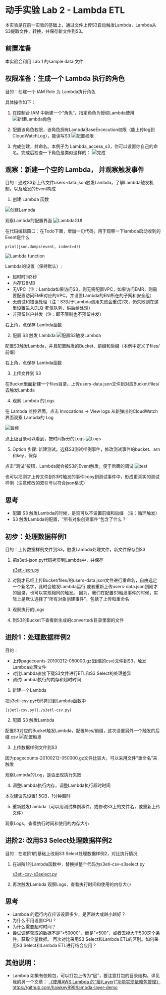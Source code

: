 # 动手实验 Lab 2 - Lambda ETL

本实验是在前一实验的基础上，通过文件上传S3自动触发Lambda，Lambda从S3提取文件，转换，并保存新文件到S3。

## 前置准备

本实验会利用 Lab 1 的sample data 文件

## 权限准备：生成一个 Lambda 执行的角色

目的：创建一个 IAM Role 为 Lambda执行角色

具体操作如下：
1. 在控制台 IAM 中新建一个“角色”，指定角色为授权Lambda使用
![新建Lambda角色](./img/img1.png)

2. 配置该角色权限，该角色拥有LambdaBaseExcecution权限（能上传log到CloudWatchLog），能读写S3
![配置权限](./img/img2.png)

3. 完成创建，并命名。本例子为 Lambda_access_s3，你可以设置你自己的命名。完成后检查一下角色是类似这样的：
![完成](./img/img3.png)


## 观察：新建一个空的 Lambda， 并观察触发事件

目的：通过S3新上传文件users-data.json触发Lambda，了解Lambda触发机制，以及触发的Event构成

1. 创建 Lambda 函数

![创建Lambda](./img/img4.png)

观察Lambda的配置界面
![LambdaGUI](./img/img-gui.png)

在代码编辑窗口：在Todo下面，增加一句代码，用于观察一下lambda启动收到的Event是什么

    print(json.dumps(event, indent=4))

![Lambda function](./img/img7.png)

Lambda的设置（保持默认）:
* 超时时间3秒
* 内存128MB
* 无VPC（注：Lambda如果访问S3，则无需配置VPC，如果访问EMR，则需要配置访问EMR对应的VPC。并设置Lambda的ENI所在的子网和安全组）
* 无调试和错误处理（注：S3对于Lambda调用失败会重试2次，仍失败则在这里设置进入DLQ-死信队列，供后续处理）
* 非预留账户并发（注：即不限制也不预留并发）

右上角，点保存 Lambda函数

2. 配置 S3 触发 Lambda
![配置S3触发Lambda](./img/img5.png)

配置S3触发Lambda，并且配置触发的Bucket、前缀和后缀（本例中定义了files/前缀）

右上角，点保存 Lambda函数

3. 上传文件到 S3

在Bucket里面新建一个files目录。上传users-data.json文件到对应Bucket/files/ 去触发Lambda

4. 观察 Lambda 的Logs

在 Lambda 监控界面，点击 Invocations -> View logs 从新弹出的CloudWatch界面观察 Lambda的 Log

![监控](./img/img6.png)

点上级目录可以看到，按时间拆分的Logs
![Logs](./img/img8.png)

5. Option 步骤:
新建测试，选择S3测试样例事件，修改测试事件的bucket、arn和key，保存

点击“测试”按钮，Lambda就会被S3的Event触发，便于后面的调试
![test](./img/img9.png)

也可以把刚才上传文件到S3时触发的事件copy到测试事件中，形成更真实的测试样例（注意修改的双引号以符合json格式）

## 思考

* 配置 S3 触发Lambda的时候，是否可以不设置前缀和后缀 （注：循环触发）
* S3 触发Lambda的配置，“所有对象创建事件”包含了什么？

## 初步：处理数据样例1

目的：上传数据样例文件到S3，触发Lambda处理文件，新文件保存到S3

1. 把s3etl-json.py代码拷贝到Lambda中，并保存

    [s3etl-json.py](./s3etl-json.py)

2. 对刚才已经上传Bucket/files/的users-data.json文件进行重命名，自由选定一个新名字，此时会触发Lambda运行
或者重新上传users-data.json到刚才的目录，也可以实现相同的触发。
因为，我们在配置S3触发事件的时候，实际上是默认选择了“所有对象创建事件”，包括了上传和重命名

3. 观察执行的Logs

4. 到S3的Bucket下查看新生成的converted/目录里面的文件

## 进阶1：处理数据样例2

目的：
* 上传pagecounts-20100212-050000.gz(压缩的csv)文件到S3，触发Lambda处理文件
* 对比Lambda直接下载S3文件进行ETL和S3 Select的处理差异
* 调试Lambda执行的内存和超时时间

1. 新建一个Lambda

把s3etl-csv.py代码拷贝到Lambda函数中

    [s3etl-csv.py](./s3etl-csv.py)

2. 配置 S3 触发Lambda

配置S3对应的Bucket触发Lambda，配置files/前缀，这次设置另外一个触发的后缀.csv
![配置触发](./img/imga.png)

3. 上传数据样例文件到S3

因为pagecounts-20100212-050000.gz文件比较大，可以采用文件“重命名”来触发

观察Lambda的Log，是否出现执行失败

4. 调整Lambda执行内存，调整Lambda执行超时时间

本次建议先设置1.5GB，1分钟超时

5. 重新触发Lambda（可以用测试样例事件，或修改S3上的文件名，或重新上传文件）

观察Logs，查看执行时间和使用的内存大小

## 进阶2: 改用S3 Select处理数据样例2

目的：在进阶1的基础上改用S3 Select处理数据样例2，对比执行情况

1. 在进阶1的Lambda函数中，替换掉整个代码为s3etl-csv-s3select.py

    [s3etl-csv-s3select.py](./s3etl-csv-s3select.py)

2. 再次触发Lambda
观察Logs，查看执行时间和使用的内存大小

## 思考

* Lambda 的运行内存应该设置多少，是否越大或越小越好？
* 为什么不用设置CPU？
* 为什么需要超时时间？
* 尝试调整获取的数据不是“>50000"，而是">500"，或者去掉大于500这个条件，获取全量数据。
再次对比采用S3 Select和Lambda ETL的区别。如何采用S3 Select和Lambda ETL进行结合应用？

## 其他说明：

* Lambda 如果有依赖包，可以打包上传为“层”，要注意打包的目录结构。详见我的另一个文章：
[《使用AWS Lambda 的“层(Layer)”功能实现依赖包管理》](https://github.com/hawkey999/lambda-layer-demo)
https://github.com/hawkey999/lambda-layer-demo


